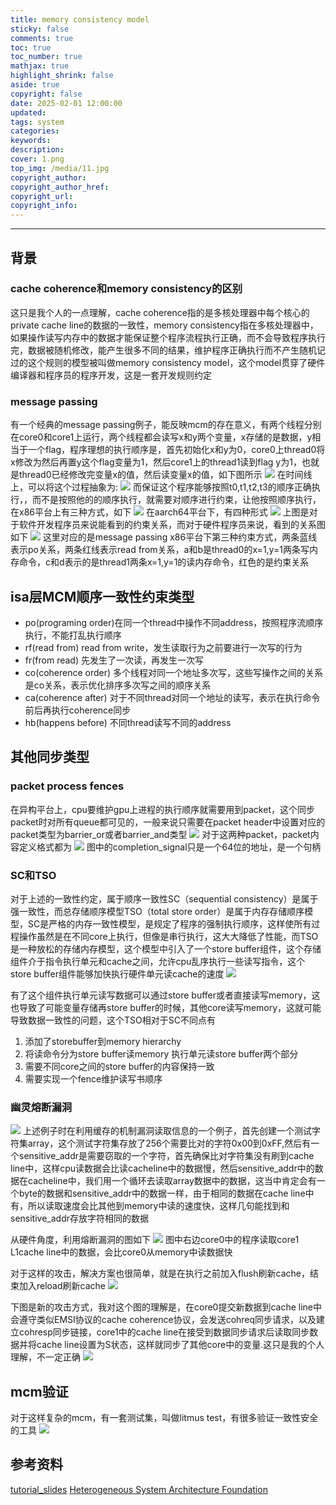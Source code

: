 ```yaml
---
title: memory consistency model
sticky: false
comments: true
toc: true
toc_number: true
mathjax: true
highlight_shrink: false
aside: true
copyright: false
date: 2025-02-01 12:00:00
updated:
tags: system
categories:
keywords:
description:
cover: 1.png
top_img: /media/11.jpg
copyright_author:
copyright_author_href:
copyright_url:
copyright_info:
---
```




---
## 背景

### cache coherence和memory consistency的区别
这只是我个人的一点理解，cache coherence指的是多核处理器中每个核心的private cache line的数据的一致性，memory consistency指在多核处理器中，如果操作读写内存中的数据才能保证整个程序流程执行正确，而不会导致程序执行完，数据被随机修改，能产生很多不同的结果，维护程序正确执行而不产生随机记过的这个规则的模型被叫做memory consistency model，这个model贯穿了硬件编译器和程序员的程序开发，这是一套开发规则约定


### message passing
有一个经典的message passing例子，能反映mcm的存在意义，有两个线程分别在core0和core1上运行，两个线程都会读写x和y两个变量，x存储的是数据，y相当于一个flag，程序理想的执行顺序是，首先初始化x和y为0，core0上thread0将x修改为然后再置y这个flag变量为1，然后core1上的thread1读到flag y为1，也就是thread0已经修改完变量x的值，然后读变量x的值，如下图所示
![](1.png)
在时间线上，可以将这个过程抽象为:
![](2.svg)
而保证这个程序能够按照t0,t1,t2,t3的顺序正确执行，，而不是按照他的的顺序执行，就需要对顺序进行约束，让他按照顺序执行，在x86平台上有三种方式，如下
![](3.png)
在aarch64平台下，有四种形式
![](4.png)
上图是对于软件开发程序员来说能看到的约束关系，而对于硬件程序员来说，看到的关系图如下
![](5.png)
这里对应的是message passing x86平台下第三种约束方式，两条蓝线表示po关系，两条红线表示read from关系，a和b是thread0的x=1,y=1两条写内存命令，c和d表示的是thread1两条x=1,y=1的读内存命令，红色的是约束关系


## isa层MCM顺序一致性约束类型
- po(programing order)在同一个thread中操作不同address，按照程序流顺序执行，不能打乱执行顺序
- rf(read from) read from write，发生读取行为之前要进行一次写的行为
- fr(from read) 先发生了一次读，再发生一次写
- co(coherence order) 多个线程对同一个地址多次写，这些写操作之间的关系是co关系，表示优化排序多次写之间的顺序关系
- ca(coherence after) 对于不同thread对同一个地址的读写，表示在执行命令前后再执行coherence同步
- hb(happens before) 不同thread读写不同的address

## 其他同步类型
### packet process fences
在异构平台上，cpu要维护gpu上进程的执行顺序就需要用到packet，这个同步packet时对所有queue都可见的，一般来说只需要在packet header中设置对应的packet类型为barrier_or或者barrier_and类型
![](6.png)
对于这两种packet，packet内容定义格式都为
![](7.png)
图中的completion_signal只是一个64位的地址，是一个句柄

### SC和TSO
对于上述的一致性约定，属于顺序一致性SC（sequential consistency）是属于强一致性，而总存储顺序模型TSO（total store order）是属于内存存储顺序模型，SC是严格的内存一致性模型，是规定了程序的强制执行顺序，这样使所有过程操作虽然是在不同core上执行，但像是串行执行，这大大降低了性能，而TSO是一种放松的存储内存模型，这个模型中引入了一个store buffer组件，这个存储组件介于指令执行单元和cache之间，允许cpu乱序执行一些读写指令，这个store buffer组件能够加快执行硬件单元读cache的速度
![](8.png)

有了这个组件执行单元读写数据可以通过store buffer或者直接读写memory，这也导致了可能变量存储再store buffer的时候，其他core读写memory，这就可能导致数据一致性的问题，这个TSO相对于SC不同点有
1. 添加了storebuffer到memory hierarchy
2. 将读命令分为store buffer读memory 执行单元读store buffer两个部分
3. 需要不同core之间的store buffer的内容保持一致
4. 需要实现一个fence维护读写书顺序

### 幽灵熔断漏洞
![](9.png)
上述例子时在利用缓存的机制漏洞读取信息的一个例子，首先创建一个测试字符集array，这个测试字符集存放了256个需要比对的字符0x00到0xFF,然后有一个sensitive_addr是需要窃取的一个字符，首先确保比对字符集没有刷到cache line中，这样cpu读数据会比读cacheline中的数据慢，然后sensitive_addr中的数据在cacheline中，我们用一个循环去读取array数据中的数据，这当中肯定会有一个byte的数据和sensitive_addr中的数据一样，由于相同的数据在cache line中有，所以读取速度会比其他到memory中读的速度快，这样几句能找到和sensitive_addr存放字符相同的数据

从硬件角度，利用熔断漏洞的图如下
![](10.png)
图中右边core0中的程序读取core1 L1cache line中的数据，会比core0从memory中读数据快

对于这样的攻击，解决方案也很简单，就是在执行之前加入flush刷新cache，结束加入reload刷新cache
![](11.png)

下图是新的攻击方式，我对这个图的理解是，在core0提交新数据到cache line中会遵守类似EMSI协议的cache coherence协议，会发送cohreq同步请求，以及建立cohresp同步链接，core1中的cache line在接受到数据同步请求后读取同步数据并将cache line设置为S状态，这样就同步了其他core中的变量.这只是我的个人理解，不一定正确
![](12.png)
## mcm验证
对于这样复杂的mcm，有一套测试集，叫做litmus test，有很多验证一致性安全的工具
![](13.png)



## 参考资料
[tutorial_slides](https://check.cs.princeton.edu/tutorial_slides/)
[Heterogeneous System Architecture Foundation](https://hsafoundation.com/standards/)

